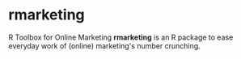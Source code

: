 # rmarketing
R Toolbox for Online Marketing
**rmarketing** is an R package to ease everyday work of (online) marketing's number crunching. 

